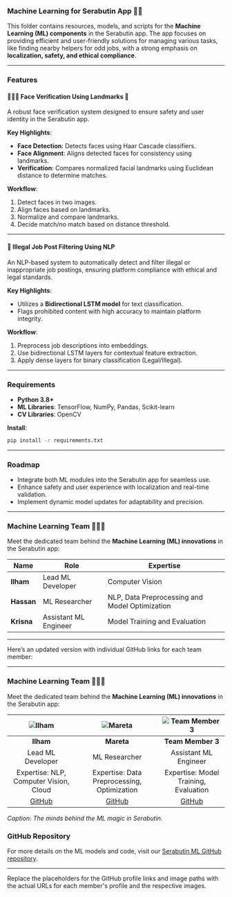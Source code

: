 ### Machine Learning for Serabutin App 🚀🤖  

This folder contains resources, models, and scripts for the **Machine Learning (ML) components** in the Serabutin app. The app focuses on providing efficient and user-friendly solutions for managing various tasks, like finding nearby helpers for odd jobs, with a strong emphasis on **localization, safety, and ethical compliance**.

---

### Features  

#### 🧑‍🤝‍🧑 Face Verification Using Landmarks 🌟  
A robust face verification system designed to ensure safety and user identity in the Serabutin app.  

**Key Highlights**:  
- **Face Detection**: Detects faces using Haar Cascade classifiers.  
- **Face Alignment**: Aligns detected faces for consistency using landmarks.  
- **Verification**: Compares normalized facial landmarks using Euclidean distance to determine matches.  

**Workflow**:  
1. Detect faces in two images.  
2. Align faces based on landmarks.  
3. Normalize and compare landmarks.  
4. Decide match/no match based on distance threshold.   

---

#### 🤖 Illegal Job Post Filtering Using NLP  
An NLP-based system to automatically detect and filter illegal or inappropriate job postings, ensuring platform compliance with ethical and legal standards.  

**Key Highlights**:  
- Utilizes a **Bidirectional LSTM model** for text classification.  
- Flags prohibited content with high accuracy to maintain platform integrity.  

**Workflow**:  
1. Preprocess job descriptions into embeddings.  
2. Use bidirectional LSTM layers for contextual feature extraction.  
3. Apply dense layers for binary classification (Legal/Illegal).

---

### Requirements  
- **Python 3.8+**  
- **ML Libraries**: TensorFlow, NumPy, Pandas, Scikit-learn  
- **CV Libraries**: OpenCV  

**Install**:  
```bash  
pip install -r requirements.txt  
```  

---

### Roadmap  
- Integrate both ML modules into the Serabutin app for seamless use.  
- Enhance safety and user experience with localization and real-time validation.  
- Implement dynamic model updates for adaptability and precision.  

---  

### Machine Learning Team 🚀👨‍💻  

Meet the dedicated team behind the **Machine Learning (ML) innovations** in the Serabutin app:  

| **Name**           | **Role**                  | **Expertise**                  |  
|--------------------|--------------------------|--------------------------------|  
| **Ilham**         | Lead ML Developer        | Computer Vision |  
| **Hassan**        | ML Researcher            | NLP, Data Preprocessing and Model Optimization  |  
| **Krisna** | Assistant ML Engineer    | Model Training and Evaluation |

---

Here’s an updated version with individual GitHub links for each team member:

---

### Machine Learning Team 🚀👨‍💻  

Meet the dedicated team behind the **Machine Learning (ML) innovations** in the Serabutin app:  

| ![Ilham](relative/path/ilham-photo.jpg) | ![Mareta](relative/path/mareta-photo.jpg) | ![Team Member 3](relative/path/team3-photo.jpg) |  
|:---------------------------------------:|:-----------------------------------------:|:---------------------------------------------:|  
| **Ilham**                              | **Mareta**                                | **Team Member 3**                             |  
| Lead ML Developer                      | ML Researcher                             | Assistant ML Engineer                         |  
| Expertise: NLP, Computer Vision, Cloud | Expertise: Data Preprocessing, Optimization | Expertise: Model Training, Evaluation         |  
| [GitHub](https://github.com/ilham)      | [GitHub](https://github.com/mareta)        | [GitHub](https://github.com/team-member3)     |  

*Caption: The minds behind the ML magic in Serabutin.*  

### GitHub Repository  
For more details on the ML models and code, visit our [Serabutin ML GitHub repository](https://github.com/your-repository-link).

---

Replace the placeholders for the GitHub profile links and image paths with the actual URLs for each member's profile and the respective images.
